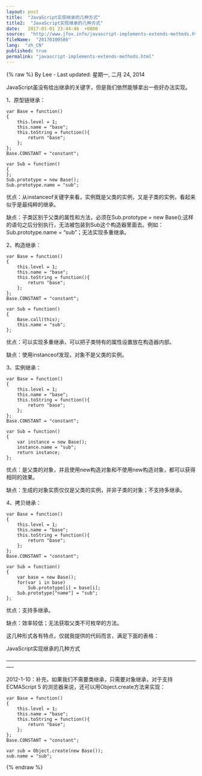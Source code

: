 ```yaml
---
layout: post
title:  "JavaScript实现继承的几种方式"
title2:  "JavaScript实现继承的几种方式"
date:   2017-01-01 23:44:46  +0800
source:  "http://www.jfox.info/javascript-implements-extends-methods.html"
fileName:  "20170100586"
lang:  "zh_CN"
published: true
permalink: "javascript-implements-extends-methods.html"
---
```

{% raw %}
By Lee - Last updated: 星期一, 二月 24, 2014

JavaScript虽没有给出继承的关键字，但是我们依然能够拿出一些好办法实现。

1、原型链继承：

    var Base = function() 
    { 
        this.level = 1; 
        this.name = "base"; 
        this.toString = function(){  
            return "base"; 
        }; 
    }; 
    Base.CONSTANT = "constant"; 
       
    var Sub = function() 
    { 
    }; 
    Sub.prototype = new Base(); 
    Sub.prototype.name = "sub";
    

优点：从instanceof关键字来看，实例既是父类的实例，又是子类的实例，看起来似乎是最纯粹的继承。

缺点：子类区别于父类的属性和方法，必须在Sub.prototype = new Base();这样的语句之后分别执行，无法被包装到Sub这个构造器里面去。例如：Sub.prototype.name = “sub”；无法实现多重继承。

2、构造继承：

    
    var Base = function() 
    { 
        this.level = 1; 
        this.name = "base"; 
        this.toString = function(){  
            return "base"; 
        }; 
    }; 
    Base.CONSTANT = "constant"; 
       
    var Sub = function() 
    { 
        Base.call(this); 
        this.name = "sub"; 
    };
    

优点：可以实现多重继承，可以把子类特有的属性设置放在构造器内部。

缺点：使用instanceof发现，对象不是父类的实例。

3、实例继承：

    
    var Base = function() 
    { 
        this.level = 1; 
        this.name = "base"; 
        this.toString = function(){  
            return "base"; 
        }; 
    }; 
    Base.CONSTANT = "constant"; 
       
    var Sub = function() 
    { 
        var instance = new Base(); 
        instance.name = "sub"; 
        return instance; 
    };
    

优点：是父类的对象，并且使用new构造对象和不使用new构造对象，都可以获得相同的效果。

缺点：生成的对象实质仅仅是父类的实例，并非子类的对象；不支持多继承。

4、拷贝继承：

    
    var Base = function() 
    { 
        this.level = 1; 
        this.name = "base"; 
        this.toString = function(){ 
            return "base"; 
        }; 
    }; 
    Base.CONSTANT = "constant"; 
       
    var Sub = function() 
    { 
        var base = new Base(); 
        for(var i in base) 
            Sub.prototype[i] = base[i];  
        Sub.prototype["name"] = "sub"; 
    };
    

优点：支持多继承。

缺点：效率较低；无法获取父类不可枚举的方法。

这几种形式各有特点，仅就我提供的代码而言，满足下面的表格：

JavaScript实现继承的几种方式

—————————————————————————————————————-

2012-1-10：补充，如果我们不需要类继承，只需要对象继承，对于支持 ECMAScript 5 的浏览器来说，还可以用Object.create方法来实现：

    
    var Base = function() 
    { 
        this.level = 1; 
        this.name = "base"; 
        this.toString = function(){ 
            return "base"; 
        }; 
    }; 
    Base.CONSTANT = "constant"; 
       
    var sub = Object.create(new Base());  
    sub.name = "sub";
{% endraw %}